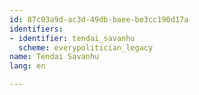 ```yaml
---
id: 87c03a9d-ac3d-49db-baee-be3cc190d17a
identifiers:
- identifier: tendai_savanhu
  scheme: everypolitician_legacy
name: Tendai Savanhu
lang: en

---
```


